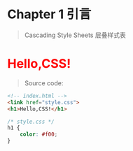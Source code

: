 # Chapter 1 引言

> Cascading Style Sheets 层叠样式表

<h1 style="color:#f00;">Hello,CSS!</h1>

> Source code:

```html
<!-- index.html -->
<link href="style.css">
<h1>Hello,CSS!</h1>
```

```css
/* style.css */
h1 {
    color: #f00;
}
```
